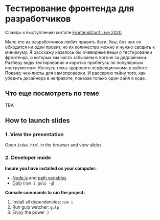 # Тестирование фронтенда для разработчиков

Слайды к выступлению митапе [FrontendConf Live 2020](https://frontendconf.ru/moscow/2020)

Мало кто из разработчиков любит править баги. Увы, без них не обходится ни один проект, но их количество можно и нужно сводить к минимуму. Я расскажу казалось бы очевидные вещи о тестировании фронтенда, о которых мы часто забываем в погоне за дедлайнами. Разберу виды тестирования и коротко пробегусь по популярным инструментам. Коснусь темы здорового перфекционизма в работе. Покажу чек-листы для самопроверки. И расскрою тайну того, как убедить дизайнера в неправоте, показав только один файл в коде.

## Что еще посмотреть по теме

TBA

## How to launch slides
### 1. View the presentation
Open `index.html` in the browser and view slides

### 2. Developer mode

__Insure you have installed on your computer:__

* [Node.js](https://nodejs.org/en/download/) and [path variables](http://stackoverflow.com/questions/8278143/node-js-how-to-run-node-command-from-any-path)
* [Gulp](http://gulpjs.com/) (`npm i gulp -g`)

__Console commands to run the project:__

1. Install all dependenсies: `npm i`
2. Run gulp watcher: `gulp`
3. Enjoy the power :)
